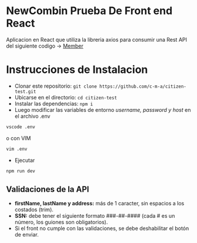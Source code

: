 # NewCombin Prueba De Front end React

Aplicacion en React que utiliza la libreria axios para consumir una Rest API del siguiente codigo -> [Member](https://github.com/newcombin/devskillsadv)

# Instrucciones de Instalacion

* Clonar este repositorio: `git clone https://github.com/c-m-a/citizen-test.git`
* Ubicarse en el directorio: `cd citizen-test`
* Instalar las dependencias: `npm i`
* Luego modificar las variables de entorno *username, password y host* en el archivo .env

```bash
vscode .env
```

o con VIM

```bash
vim .env
```

* Ejecutar
```bash
npm run dev
```

## Validaciones de la API
* **firstName, lastName y address:** más de 1 caracter, sin espacios a los costados (trim).
* **SSN:** debe tener el siguiente formato ###-##-#### (cada # es un número, los guiones son obligatorios).
* Si el front no cumple con las validaciones, se debe deshabilitar el botón de enviar.

